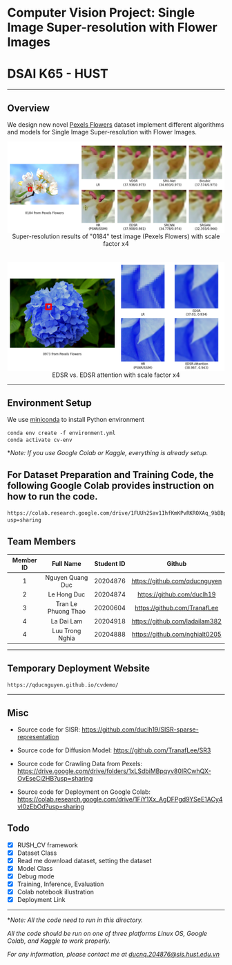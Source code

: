 # Computer Vision Project: Single Image Super-resolution with Flower Images
# DSAI K65 - HUST

---
## Overview

We design new novel [Pexels Flowers](https://www.kaggle.com/datasets/alas123dc/pexels-flowers-dataset-official) dataset implement different algorithms and models for Single Image Super-resolution with Flower Images.




<span class="img_container center" style="display: block;">
    <img alt="test" src="examples/github/0184x4-figure.png" style="display:block; margin-left: auto; margin-right: auto;" title="caption" />
    <span class="img_caption" style="display: block; text-align: center;">Super-resolution results of "0184" test image (Pexels Flowers) with scale factor x4</span>
</span>

</br>
</br>



<span class="img_container center" style="display: block;">
    <img alt="test" src="examples/github/0973x4-attention-figure.png" style="display:block; margin-left: auto; margin-right: auto;" title="caption" />
    <span class="img_caption" style="display: block; text-align: center;">EDSR vs. EDSR attention with scale factor x4</span>
</span>

---

## Environment Setup

We use [miniconda](https://docs.conda.io/en/latest/miniconda.html) to install Python environment 

```
conda env create -f environment.yml
conda activate cv-env
```

**Note: If you use Google Colab or Kaggle, everything is already setup.*



## For Dataset Preparation and Training Code, the following Google Colab provides instruction on how to run the code.
```
https://colab.research.google.com/drive/1FUUh2Sav1IhfKmKPvRKROXAq_9bBBp6A?usp=sharing
```

## Team Members

| Member ID | Full Name       | Student ID    |  Github|
| :--:|    :---:              |   :---:       | :---:|
| 1   | Nguyen Quang Duc      | 20204876      |https://github.com/qducnguyen|
| 2   | Le Hong Duc           | 20204874      |https://github.com/duclh19 |
| 3   | Tran Le Phuong Thao   | 20200604      |https://github.com/TranafLee |
| 4   | La Dai Lam            | 20204918      |https://github.com/ladailam382 |
| 4   | Luu Trong Nghia       | 20204888      |https://github.com/nghialt0205 |

---
## Temporary Deployment Website

```
https://qducnguyen.github.io/cvdemo/
```

---


## Misc

- Source code for SISR: https://github.com/duclh19/SISR-sparse-representation

- Source code for Diffusion Model: https://github.com/TranafLee/SR3

- Source code for Crawling Data from Pexels: https://drive.google.com/drive/folders/1xLSdbiMBpqyv80IRCwhQX-OvEseCi2HB?usp=sharing

- Source code for Deployment on Google Colab: https://colab.research.google.com/drive/1FiY1Xx_AgDFPgd9YSeE1ACy4vI0zEbOd?usp=sharing


## Todo

- [x] RUSH_CV framework
- [x] Dataset Class
- [x] Read me download dataset, setting the dataset
- [x] Model Class
- [x] Debug mode
- [x] Training, Inference, Evaluation
- [x] Colab notebook illustration
- [x] Deployment Link

---

**Note: All the code need to run in this directory.* 

*All the code should be run on one of three platforms Linux OS, Google Colab, and Kaggle to work properly.*

*For any information, please contact me at ducnq.204876@sis.hust.edu.vn*